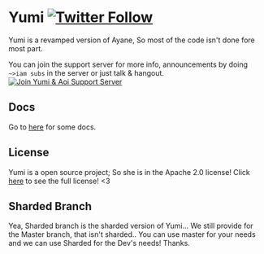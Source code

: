# Yumi [![Twitter Follow](https://img.shields.io/twitter/follow/AyaneDiscord.svg?style=social&label=Follow)]()
Yumi is a revamped version of Ayane, So most of the code isn't done fore most part.

You can join the support server for more info, announcements by doing `~>iam subs` in the server or just talk & hangout.
[![Join Yumi & Aoi Support Server](https://discordapp.com/api/guilds/317393617201135617/embed.png?style=banner2)](https://discord.gg/AcmUe2v)

## Docs
Go to [here](https://github.com/YumiBot/Yumi/wiki) for some docs.

## License
Yumi is a open source project; So she is in the Apache 2.0 license!
Click [here](https://github.com/YumiBot/Yumi/blob/master/LICENSE) to see the full license! <3

## Sharded Branch
Yea, Sharded branch is the sharded version of Yumi... We still provide for the Master branch, that isn't sharded.. You can use master for your needs and we can use Sharded for the Dev's needs! Thanks.
